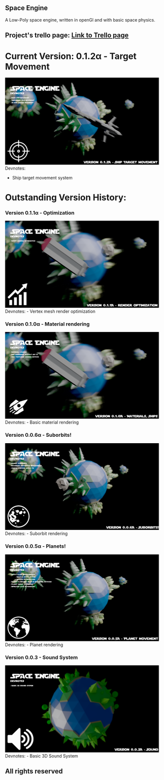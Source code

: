 Space Engine
----
A Low-Poly space engine, written in openGl and with basic space physics.

Project's trello page: [Link to Trello page](https://trello.com/b/ZMqFh6iR/space-engine "Space Engine")
----

Current Version: 0.1.2α - Target Movement
===
![Version 0.1.2](https://github.com/Mormota/Space-Engine/blob/master/devnotes-targetMovement%20-%20v0.1.2A.png?raw=true)
Devnotes:
 - Ship target movement system

Outstanding Version History:
====
### Version 0.1.1α - Optimization
![Version 0.1.1](https://github.com/Mormota/Space-Engine/blob/master/devnotes-optimizing_-_v0.1.1A.png?raw=true)
Devnotes:
	- Vertex mesh render optimization

### Version 0.1.0α - Material rendering
![Version 0.1.0](https://raw.githubusercontent.com/Mormota/Space-Engine/master/devnotes-material%20-%20v0.1.0A.png)
Devnotes:
	- Basic material rendering

### Version 0.0.6α - Suborbits!
![Version 0.0.6](https://github.com/Mormota/Space-Engine/blob/master/devnotes-suborbirs%20-%20v0.0.6A.png?raw=true)
Devnotes:
	- Suborbit rendering

### Version 0.0.5α - Planets!
![Version 0.05](https://github.com/Mormota/Space-Engine/blob/master/devnotes-planets%20-%20v0.0.5A.png?raw=true)
Devnotes:
	- Planet rendering

### Version 0.0.3 - Sound System
![Version 0.0.3](https://github.com/Mormota/Space-Engine/blob/master/devnotes-soundSystem%20-%20v0.0.3A.png?raw=true)
Devnotes:
	- Basic 3D Sound System

## All rights reserved
